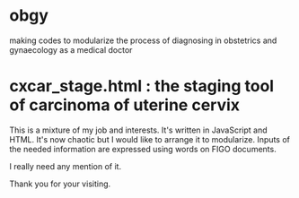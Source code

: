 # obgy
making codes to modularize the process of diagnosing in obstetrics and gynaecology as a medical doctor

# cxcar_stage.html : the staging tool of carcinoma of uterine cervix
This is a mixture of my job and interests.
It's written in JavaScript and HTML. It's now chaotic but I would like to arrange it to modularize.
Inputs of the needed information are expressed using words on FIGO documents.

I really need any mention of it.

Thank you for your visiting.
